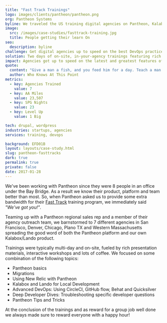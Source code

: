 ```yaml
---
title: "Fast Track Trainings"
logo: images/clients/pantheon/pantheon.png
org: Pantheon Systems
byline: We traveled the US training digital agencies on Pantheon, Kalabox and good DevOps as part of <strong>Pantheon Systems'</strong> Fast Track program.
image:
  src: /images/case-studies/fasttrack-training.jpg
  title: People getting their learn On
seo:
  description: byline
challenge: Get digital agencies up to speed on the best DevOps practices, workflows and optimizations to use with Pantheon.
solution: Two days of on-site, in-your-agency trainings featuring rich presentation material, interactive workshops and lots of coffee.
impact: Agencies got up to speed on the latest and greatest features of Pantheon and streamlined their internal workflows, supercharging all the dev.
quote:
  content: "Give a man a fish, and you feed him for a day. Teach a man to fish, and you feed him for a lifetime."
  author: Who Knows At This Point
metrics:
  - key: Agencies Trained
    value: 7
  - key: AA Miles
    value: 23,507
  - key: SPG Nights
    value: 23
  - key: Level Up
    value: 1 Big

tech: drupal, wordpress
industries: startups, agencies
services: training, devops

background: EFD01B
layout: layouts/case-study.html
slug: pantheon-fasttracks
dark: true
permalink: true
private: false
date: 2017-01-28
---
```

We've been working with Pantheon since they were 8 people in an office under the Bay Bridge. As a result we know their product, platform and team better than most. So, when Pantheon asked us to provide some extra bandwidth for their [Fast Track](https://pantheon.io/agencies/fast-track) training program, we immediately said *"We've got you!"*.

Teaming up with a Pantheon regional sales rep and a member of their agency outreach team, we barnstormed to 7 different agencies in San Francisco, Denver, Chicago, Plano TX and Western Massachusetts spreading the good word of both the Pantheon platform and our own Kalabox/Lando product.

Trainings were typically multi-day and on-site, fueled by rich presentation materials, interactive workshops and lots of coffee. We focused on some combination of the following topics:

* Pantheon basics
* Migrations
* Using New Relic with Pantheon
* Kalabox and Lando for Local Development
* Advanced DevOps: Using CircleCI, GitHub flow, Behat and Quicksilver
* Deep Developer Dives: Troubleshooting specific developer questions
* Pantheon Tips and Tricks

At the conclusion of the trainings and as reward for a group job well done we always made sure to reward everyone with a happy hour!
